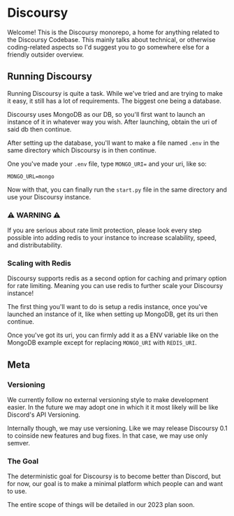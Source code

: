 # Discoursy

Welcome! This is the Discoursy monorepo, a home for anything related to the Discoursy Codebase.
This mainly talks about technical, or otherwise coding-related aspects so I'd suggest you to go somewhere else for a friendly outsider overview.

## Running Discoursy

Running Discoursy is quite a task.
While we've tried and are trying to make it easy, it still has a lot of requirements.
The biggest one being a database.

Discoursy uses MongoDB as our DB, so you'll first want to launch an instance of it in whatever way you wish.
After launching, obtain the uri of said db then continue.

After setting up the database, you'll want to make a file named `.env` in the same directory which Discoursy is in then continue.

One you've made your `.env` file, type `MONGO_URI=` and your uri, like so:

```
MONGO_URL=mongo
```

Now with that, you can finally run the `start.py` file in the same directory and use your Discoursy instance.

### ⚠️ WARNING ⚠️

If you are serious about rate limit protection, please look every step possible into adding redis to your instance to increase scalability, speed, and distributability.

### Scaling with Redis

Discoursy supports redis as a second option for caching and primary option for rate limiting.
Meaning you can use redis to further scale your Discoursy instance!

The first thing you'll want to do is setup a redis instance, once you've launched an instance of it, like when setting up MongoDB, get its uri then continue.

Once you've got its uri, you can firmly add it as a ENV variable like on the MongoDB example except for replacing `MONGO_URI` with `REDIS_URI`.

## Meta

### Versioning

We currently follow no external versioning style to make development easier. In the future we may adopt one in which it it most likely will be like Discord's API Versioning.

Internally though, we may use versioning. Like we may release Discoursy 0.1 to coinside new features and bug fixes.
In that case, we may use only semver.

### The Goal

The deterministic goal for Discoursy is to become better than Discord,
but for now, our goal is to make a minimal platform which people can and want to use.

The entire scope of things will be detailed in our 2023 plan soon.
